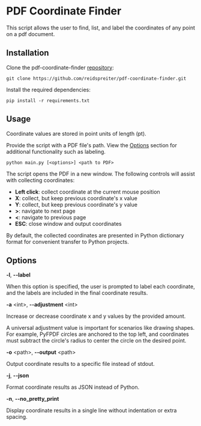 # PDF Coordinate Finder

This script allows the user to find, list, and label the coordinates of any point on a pdf document.

## Installation

Clone the pdf-coordinate-finder [repository](https://github.com/reidspreiter/pdf-coordinate-finder):

```
git clone https://github.com/reidspreiter/pdf-coordinate-finder.git
```

Install the required dependencies:

```
pip install -r requirements.txt
```

## Usage

Coordinate values are stored in point units of length (pt).

Provide the script with a PDF file's path. View the [Options](#options) section for additional functionality such as labeling.

```
python main.py [<options>] <path to PDF>
```

The script opens the PDF in a new window. The following controls will assist with collecting coordinates:

- **Left click**: collect coordinate at the current mouse position
- **X**: collect, but keep previous coordinate's x value
- **Y**: collect, but keep previous coordinate's y value
- **>**: navigate to next page
- **<**: navigate to previous page
- **ESC**: close window and output coordinates

By default, the collected coordinates are presented in Python dictionary format for convenient transfer to Python projects.

## Options

**-l**, **--label**

When this option is specified, the user is prompted to label each coordinate, and the labels are included in the final coordinate results.

**-a** \<int>, **--adjustment** \<int>

Increase or decrease coordinate x and y values by the provided amount.

A universal adjustment value is important for scenarios like drawing shapes. For example, PyFPDF circles are anchored to the top left, and coordinates must subtract the circle's radius to center the circle on the desired point.

**-o** \<path>, **--output** \<path>

Output coordinate results to a specific file instead of stdout.

**-j**, **--json**

Format coordinate results as JSON instead of Python.

**-n**, **--no_pretty_print**

Display coordinate results in a single line without indentation or extra spacing.
